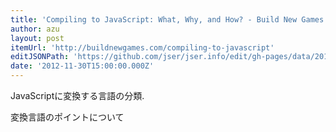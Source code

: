 ```yaml
---
title: 'Compiling to JavaScript: What, Why, and How? - Build New Games'
author: azu
layout: post
itemUrl: 'http://buildnewgames.com/compiling-to-javascript'
editJSONPath: 'https://github.com/jser/jser.info/edit/gh-pages/data/2012/11/index.json'
date: '2012-11-30T15:00:00.000Z'
---
```

JavaScriptに変換する言語の分類.

変換言語のポイントについて
